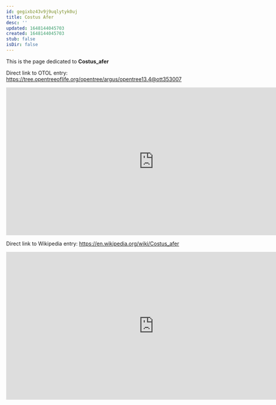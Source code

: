 ```yaml
---
id: gegixbz43v9j9uqlytyk0uj
title: Costus Afer
desc: ''
updated: 1648144045703
created: 1648144045703
stub: false
isDir: false
---
```

This is the page dedicated to **Costus_afer**


Direct link to OTOL entry: https://tree.opentreeoflife.org/opentree/argus/opentree13.4@ott353007



<html>
    <body>
    <iframe src="https://tree.opentreeoflife.org/opentree/argus/opentree13.4@ott353007"
    width="800" height="400" frameborder="0" allowfullscreen> </iframe>
    </body>
</html>
    


Direct link to Wikipedia entry: https://en.wikipedia.org/wiki/Costus_afer



<html>
    <body>
    <iframe src="https://en.wikipedia.org/wiki/Costus_afer"
    width="800" height="400" frameborder="0" allowfullscreen> </iframe>
    </body>
</html>
    

